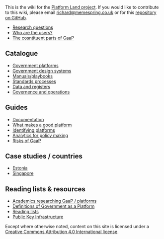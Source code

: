 <!-- TITLE: Welcome to the Platform Land Wiki -->

This is the wiki for the [Platform Land project](https://www.platformland.org). If you would like to contribute to this wiki, please email [richard@memespring.co.uk](mailto:richard@memespring.co.uk) or for this [repository on GitHub](https://github.com/memespring/wiki-platformland-content).

* [Research questions](research-questions)
* [Who are the users?](users)
* [The cosntituent parts of GaaP](components)

## Catalogue
* [Government platforms](government-platforms)
* [Government design systems](government-design-systems)
* [Manuals/playbooks](government-manuals-and-playbooks)
* [Standards processes](standards)
* [Data and registers](registers)
* [Governence and operations](governence)

## Guides
* [Documentation](documentation)
* [What makes a good platform](good-platforms)
* [Identifying platforms](identifying-platforms)
* [Analytics for policy making](analytics-policy)
* [Risks of GaaP](risks)

## Case studies / countries
* [Estonia](estonia)
* [Singapore](singapore)

## Reading lists & resources
* [Academics researching GaaP / platforms](researchers)
* [Definitions of Government as a Platform](definitions-gaap)
* [Reading lists](reading-lists)
* [Public Key Infrastructure](pki)

Except where otherwise noted, content on this site is licensed under a [Creative Commons Attribution 4.0 International license](https://creativecommons.org/licenses/by-nc/4.0/).
